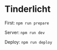 # Tinderlicht

First:
``` npm run prepare ```

Server:
``` npm run dev ```

Deploy:
``` npm run deploy ```

